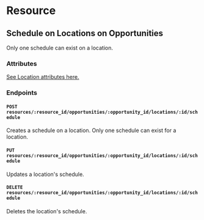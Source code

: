 # Resource

## Schedule on Locations on Opportunities

Only one schedule can exist on a location.

### Attributes

[See Location attributes here.](/docs/resources/providers/locations/schedule.md)

### Endpoints

#### `POST resources/:resource_id/opportunities/:opportunity_id/locations/:id/schedule`

Creates a schedule on a location. Only one schedule can exist for a location.

#### `PUT resources/:resource_id/opportunities/:opportunity_id/locations/:id/schedule`

Updates a location's schedule.

#### `DELETE resources/:resource_id/opportunities/:opportunity_id/locations/:id/schedule`

Deletes the location's schedule.
